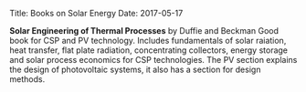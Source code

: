 Title: Books on Solar Energy
Date: 2017-05-17

**Solar Engineering of Thermal Processes** by Duffie and Beckman
Good book for CSP and PV technology. Includes fundamentals of solar raiation, heat transfer, flat plate radiation, concentrating collectors, energy storage and solar process economics for CSP technologies.
The PV section explains the design of photovoltaic systems, it also has a section for design methods.

